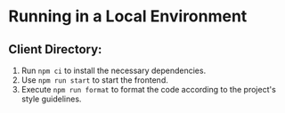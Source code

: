 # Running in a Local Environment

## Client Directory:

1. Run `npm ci` to install the necessary dependencies.
2. Use `npm run start` to start the frontend.
3. Execute `npm run format` to format the code according to the project's style guidelines.